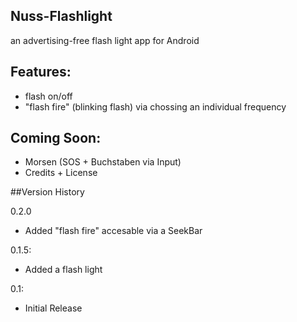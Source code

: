 ## Nuss-Flashlight
an advertising-free flash light app for Android

## Features:
- flash on/off
- "flash fire" (blinking flash) via chossing an individual frequency


## Coming Soon:
- Morsen (SOS + Buchstaben via Input)
- Credits + License
  
##Version History

0.2.0
* Added "flash fire" accesable via a SeekBar

0.1.5:
* Added a flash light

0.1:
* Initial Release
